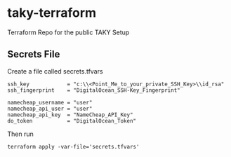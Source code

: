 # taky-terraform
Terraform Repo for the public TAKY Setup


## Secrets File

Create a file called secrets.tfvars
```
ssh_key            = "c:\\<Point_Me_to_your_private_SSH_Key>\\id_rsa"
ssh_fingerprint    = "DigitalOcean_SSH-Key_Fingerprint"

namecheap_username = "user"
namecheap_api_user = "user"
namecheap_api_key  = "NameCheap_API_Key"
do_token           = "DigitalOcean_Token"
```

Then run 
```
terraform apply -var-file='secrets.tfvars'
```